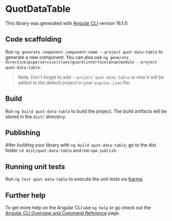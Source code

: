 # QuotDataTable

This library was generated with [Angular CLI](https://github.com/angular/angular-cli) version 16.1.0.

## Code scaffolding

Run `ng generate component component-name --project quot-data-table` to generate a new component. You can also use `ng generate directive|pipe|service|class|guard|interface|enum|module --project quot-data-table`.
> Note: Don't forget to add `--project quot-data-table` or else it will be added to the default project in your `angular.json` file. 

## Build

Run `ng build quot-data-table` to build the project. The build artifacts will be stored in the `dist/` directory.

## Publishing

After building your library with `ng build quot-data-table`, go to the dist folder `cd dist/quot-data-table` and run `npm publish`.

## Running unit tests

Run `ng test quot-data-table` to execute the unit tests via [Karma](https://karma-runner.github.io).

## Further help

To get more help on the Angular CLI use `ng help` or go check out the [Angular CLI Overview and Command Reference](https://angular.io/cli) page.

